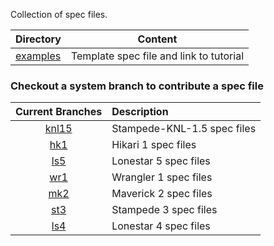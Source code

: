 Collection of spec files.

Directory                 | Content
------------------------- | -------------
[examples](examples)      | Template spec file and link to tutorial


### Checkout a system branch to contribute a spec file

Current Branches                                           | Description
:--------------------------------------------------------: | :----------------
[knl15](https://github.com/TACC/hpc_spec/tree/knl15/) | Stampede-KNL-1.5 spec files
[hk1](https://github.com/TACC/hpc_spec/tree/hk1/) | Hikari   1 spec files
[ls5](https://github.com/TACC/hpc_spec/tree/ls5/) | Lonestar 5 spec files
[wr1](https://github.com/TACC/hpc_spec/tree/wr1/) | Wrangler 1 spec files
[mk2](https://github.com/TACC/hpc_spec/tree/mk2/) | Maverick 2 spec files
[st3](https://github.com/TACC/hpc_spec/tree/st3/) | Stampede 3 spec files
[ls4](https://github.com/TACC/hpc_spec/tree/ls4/) | Lonestar 4 spec files
